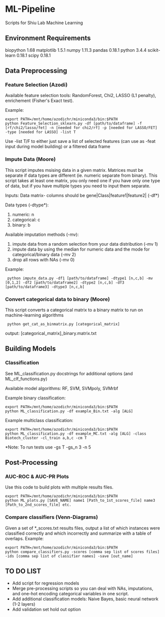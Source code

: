 # ML-Pipeline
Scripts for Shiu Lab Machine Learning

## Environment Requirements
biopython                 1.68
matplotlib                1.5.1
numpy                     1.11.3
pandas                    0.18.1
python                    3.4.4
scikit-learn              0.18.1
scipy                     0.18.1

## Data Preprocessing

### Feature Selection (Azodi)
Available feature selection tools: RandomForest, Chi2, LASSO (L1 penalty), enrichement (Fisher's Exact test).

Example:
<pre><code>export PATH=/mnt/home/azodichr/miniconda3/bin:$PATH
python Feature_Selection_sklearn.py -df [path/to/dataframe] -f [rf/chi2/lasso/fet] -n [needed for chi2/rf] -p [needed for LASSO/FET] -type [needed for LASSO] -list T </code></pre>
Use -list T/F to either just save a list of selected features (can use as -feat input during model building) or a filtered data frame

### Impute Data (Moore)

This script imputes msising data in a given matrix. Matrices must be separate if data types are different (ie. numeric separate from binary). This script takes at least one matrix, you only need one if you have only one type of data, but if you have multiple types you need to input them separate.

Inputs:
Data matrix- columns should be gene|Class|feature1|feature2| (-df*)

Data types (-dtype*):
1. numeric: n
2. categorical: c
3. binary: b

Available imputation methods (-mv):
1. impute data from a random selection from your data distribution (-mv 1)
2. impute data by using the median for numeric data and the mode for categorical/binary data (-mv 2)
3. drop all rows with NAs (-mv 0)

Example:
<pre><code> python impute_data.py -df1 [path/to/dataframe] -dtype1 [n,c,b] -mv [0,1,2] -df2 [path/to/dataframe2] -dtype2 [n,c,b] -df3 [path/to/dataframe3] -dtype3 [n,c,b]</code></pre>

### Convert categorical data to binary (Moore)

This script converts a categorical matrix to a binary matrix to run on machine-learning algorithms

<pre><code> python get_cat_as_binmatrix.py [categorical_matrix] </code></pre> 

output: [categorical_matrix]_binary.matrix.txt

## Building Models

### Classification
See ML_classification.py docstrings for additional options (and ML_clf_functions.py)

Available model algorithms: RF, SVM, SVMpoly, SVMrbf

Example binary classification:
<pre><code>export PATH=/mnt/home/azodichr/miniconda3/bin:$PATH
python ML_classification.py -df example_Bin.txt -alg [ALG] </code></pre>

Example multiclass classification:
<pre><code>export PATH=/mnt/home/azodichr/miniconda3/bin:$PATH
python ML_classification.py -df example_MC.txt -alg [ALG] -class Biotech_cluster -cl_train a,b,c -cm T</code></pre>

*Note: To run tests use -gs T -gs_n 3 -n 5 

## Post-Processing

### AUC-ROC & AUC-PR Plots
Use this code to build plots with multiple results files.

<pre><code>export PATH=/mnt/home/azodichr/miniconda3/bin:$PATH
python ML_plots.py [SAVE_NAME] name1 [Path_to_1st_scores_file] name3 [Path_to_2nd_scores_file] etc.</code></pre>

### Compare classifiers (Venn-Diagrams)
Given a set of *_scores.txt results files, output a list of which instances were classified correctly and which incorrectly and summarize with a table of overlaps.
Example:
<pre><code>export PATH=/mnt/home/azodichr/miniconda3/bin:$PATH
python compare_classifiers.py -scores [comma sep list of scores files] -ids [comma sep list of classifier names] -save [out_name]</code></pre>



## TO DO LIST

- Add script for regression models
- Merge pre-processing scripts so you can deal with NAs, imputations, and one-hot encoding categorical variables in one script.
- Add additional classification models: Naive Bayes, basic neural network (1-2 layers)
- Add validation set hold out option

